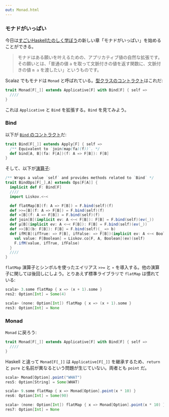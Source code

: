 ```yaml
---
out: Monad.html
---
```


### モナドがいっぱい

今日は[すごいHaskellたのしく学ぼう](http://www.amazon.co.jp/dp/4274068854)の新しい章「モナドがいっぱい」を始めることができる。

> モナドはある願いを叶えるための、アプリカティブ値の自然な拡張です。その願いとは、「普通の値 `a` を取って文脈付きの値を返す関数に、文脈付きの値 `m a` を渡したい」というものです。

Scalaz でもモナドは `Monad` と呼ばれている。[型クラスのコントラクト](https://github.com/scalaz/scalaz/blob/scalaz-seven/core/src/main/scala/scalaz/Monad.scala)はこれだ:

```scala
trait Monad[F[_]] extends Applicative[F] with Bind[F] { self =>
  ////
}
```

これは `Applicative` と `Bind` を拡張する。`Bind` を見てみよう。

### Bind

以下が [`Bind` のコントラクト](https://github.com/scalaz/scalaz/blob/scalaz-seven/core/src/main/scala/scalaz/Bind.scala)だ:

```scala
trait Bind[F[_]] extends Apply[F] { self =>
  /** Equivalent to `join(map(fa)(f))`. */
  def bind[A, B](fa: F[A])(f: A => F[B]): F[B]
}
```

そして、以下が[演算子](https://github.com/scalaz/scalaz/blob/scalaz-seven/core/src/main/scala/scalaz/syntax/BindSyntax.scala):

```scala
/** Wraps a value `self` and provides methods related to `Bind` */
trait BindOps[F[_],A] extends Ops[F[A]] {
  implicit def F: Bind[F]
  ////
  import Liskov.<~<

  def flatMap[B](f: A => F[B]) = F.bind(self)(f)
  def >>=[B](f: A => F[B]) = F.bind(self)(f)
  def ∗[B](f: A => F[B]) = F.bind(self)(f)
  def join[B](implicit ev: A <~< F[B]): F[B] = F.bind(self)(ev(_))
  def μ[B](implicit ev: A <~< F[B]): F[B] = F.bind(self)(ev(_))
  def >>[B](b: F[B]): F[B] = F.bind(self)(_ => b)
  def ifM[B](ifTrue: => F[B], ifFalse: => F[B])(implicit ev: A <~< Boolean): F[B] = {
    val value: F[Boolean] = Liskov.co[F, A, Boolean](ev)(self)
    F.ifM(value, ifTrue, ifFalse)
  }
  ////
}
```

`flatMap` 演算子とシンボルを使ったエイリアス `>>=` と `∗` を導入する。他の演算子に関しては後回しにしよう。とりあえず標準ライブラリで `flatMap` は慣れている:

```scala
scala> 3.some flatMap { x => (x + 1).some }
res2: Option[Int] = Some(4)

scala> (none: Option[Int]) flatMap { x => (x + 1).some }
res3: Option[Int] = None
```

### Monad

`Monad` に戻ろう:

```scala
trait Monad[F[_]] extends Applicative[F] with Bind[F] { self =>
  ////
}
```

Haskell と違って `Monad[F[_]]` は `Applicative[F[_]]` を継承するため、`return` と `pure` と名前が異なるという問題が生じていない。両者とも `point` だ。

```scala
scala> Monad[Option].point("WHAT")
res5: Option[String] = Some(WHAT)

scala> 9.some flatMap { x => Monad[Option].point(x * 10) }
res6: Option[Int] = Some(90)

scala> (none: Option[Int]) flatMap { x => Monad[Option].point(x * 10) }
res7: Option[Int] = None
```
